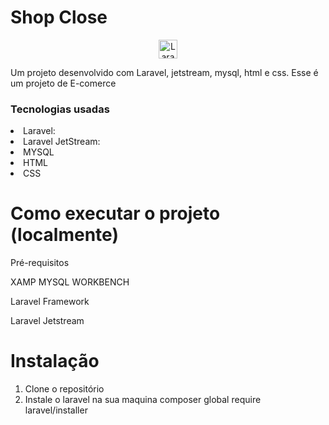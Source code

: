 <h1>Shop Close</h1>
<p align="center"><a href="https://laravel.com" target="_blank"><img src="https://raw.githubusercontent.com/laravel/art/master/logo-lockup/5%20SVG/2%20CMYK/1%20Full%20Color/laravel-logolockup-cmyk-red.svg" width="30" alt="Laravel Logo"></a></p>
<p>Um projeto desenvolvido com Laravel, jetstream, mysql, html e css. Esse é um projeto de  E-comerce</p>

<h3>Tecnologias usadas</h3>
<li>Laravel:</li>
<li>Laravel JetStream:</li>
<li>MYSQL</li>
<li>HTML</li>
<li>CSS</li>

<h1>Como executar o projeto (localmente)</h1>

<p>Pré-requisitos
<p>XAMP MYSQL WORKBENCH</p>
<p>Laravel Framework</p>
<p>Laravel Jetstream</p>

<h1>Instalação</h1>

1. Clone o repositório </br>
2. Instale o laravel na sua maquina
   composer global require laravel/installer
   




 
